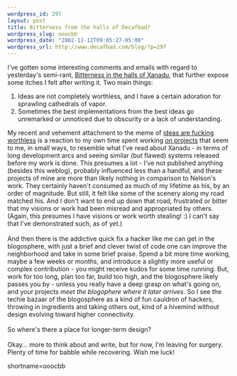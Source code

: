 ```yaml
--- 
wordpress_id: 297
layout: post
title: Bitterness from the halls of Decafbad?
wordpress_slug: ooocbb
wordpress_date: "2002-11-12T09:05:27-05:00"
wordpress_url: http://www.decafbad.com/blog/?p=297
---
```

I've gotten some interesting comments and emails with regard to yesterday's semi-rant, <a href="http://www.decafbad.com/news_archives/000321.phtml">Bitterness in the halls of Xanadu</a>, that further expose some itches I felt after writing it.  Two main things:<ol><li>Ideas are not completely worthless, and I have a certain adoration for sprawling cathedrals of vapor.</li><li>Sometimes the best implementations from the best ideas go unremarked or unnoticed due to obscurity or a lack of understanding.</li></ol>My recent and vehement attachment to the meme of <a href="http://www.decafbad.com/news_archives/000258.phtml#000258">ideas are fucking worthless</a> is a reaction to my own time spent working <a href="http://sourceforge.net/projects/iaido">on projects</a> that seem to me, in small ways, to resemble what I've read about Xanadu - in terms of long development arcs and seeing similar (but flawed) systems released before my work is done.  This presumes a lot - I've not published anything (besides this weblog), probably influenced less than a handful, and these projects of mine are more than likely nothing in comparison to Nelson's work.  They certainly haven't consumed as much of my lifetime as his, by an order of magnitude.  But still, it felt like some of the scenery along my road matched his.  And I don't want to end up down that road, frustrated or bitter that my visions or work had been misread and appropriated by others.  (Again, this presumes I have visions or work worth stealing! :) I can't say that I've demonstrated such, as of yet.)
<br /><br />
And then there is the addictive quick fix a hacker like me can get in the blogosphere, with just a brief and clever twist of code one can improve the neighborhood and take in some brief praise.  Spend a bit more time working, maybe a few weeks or months, and introduce a slightly more useful or complex contribution - you might receive kudos for some time running.  But, work for too long, plan too far, build too high, and the blogosphere likely passes you by - unless you really have a deep grasp on what's going on, and your projects <i>meet the blogophere where it later arrives</i>.  So I see the techie bazaar of the blogosphere as a kind of fun cauldron of hackers, throwing in ingredients and taking others out, kind of a hivemind without design evolving toward higher connectivity.
<br /><br />
So where's there a place for longer-term design?
<br /><br />
Okay... more to think about and write, but for now, I'm leaving for surgery.  Plenty of time for babble while recovering. Wish me luck!
<!--more-->
shortname=ooocbb
